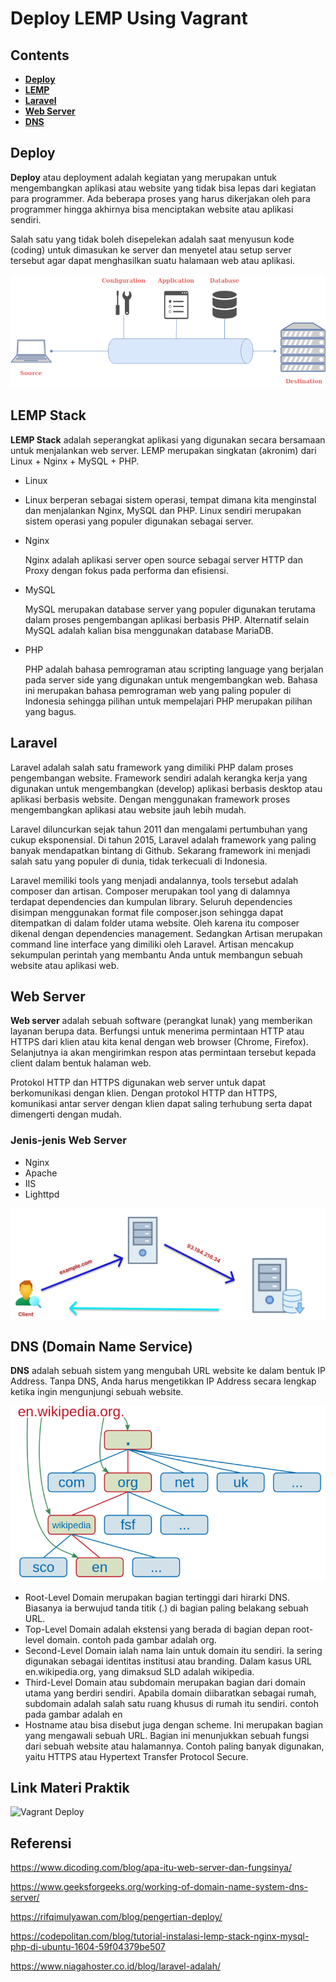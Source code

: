 # Deploy LEMP Using Vagrant

## Contents

* [**Deploy**](#deploy)
* [**LEMP**](#lemp)
* [**Laravel**](#laravel)
* [**Web Server**](#web-server)
* [**DNS**](#dns-domain-name-service)

## Deploy
**Deploy** atau deployment adalah kegiatan yang merupakan untuk mengembangkan aplikasi atau website yang tidak bisa lepas dari kegiatan para programmer. Ada beberapa proses yang harus dikerjakan oleh para programmer hingga akhirnya bisa menciptakan website atau aplikasi sendiri.

Salah satu yang tidak boleh disepelekan adalah saat menyusun kode (coding) untuk dimasukan ke server dan menyetel atau setup server tersebut agar dapat menghasilkan suatu halamaan web atau aplikasi.

![Deployment](img/Deploy-Process.png)

## LEMP Stack
**LEMP Stack** adalah seperangkat aplikasi yang digunakan secara bersamaan untuk menjalankan web server. LEMP merupakan singkatan (akronim) dari Linux + Nginx + MySQL + PHP.

- Linux
- 
  Linux berperan sebagai sistem operasi, tempat dimana kita menginstal dan menjalankan Nginx, MySQL dan PHP. Linux sendiri merupakan sistem operasi yang populer digunakan sebagai server. 

- Nginx
  
  Nginx adalah aplikasi server open source sebagai server HTTP dan Proxy dengan fokus pada performa dan efisiensi.

- MySQL

  MySQL merupakan database server yang populer digunakan terutama dalam proses pengembangan aplikasi berbasis PHP. Alternatif selain MySQL adalah kalian bisa menggunakan database MariaDB.

- PHP
  
  PHP adalah bahasa pemrograman atau scripting language yang berjalan pada server side yang digunakan untuk mengembangkan web. Bahasa ini merupakan bahasa pemrograman web yang paling populer di Indonesia sehingga pilihan untuk mempelajari PHP merupakan pilihan yang bagus. 

## Laravel
 Laravel adalah salah satu framework yang dimiliki PHP dalam proses pengembangan website. Framework sendiri adalah kerangka kerja yang digunakan untuk mengembangkan (develop) aplikasi berbasis desktop atau aplikasi berbasis website. Dengan menggunakan framework proses mengembangkan aplikasi atau website jauh lebih mudah.

 Laravel diluncurkan sejak tahun 2011 dan mengalami pertumbuhan yang cukup eksponensial. Di tahun 2015, Laravel adalah framework yang paling banyak mendapatkan bintang di Github. Sekarang framework ini menjadi salah satu yang populer di dunia, tidak terkecuali di Indonesia.  
 
 Laravel memiliki tools yang menjadi andalannya, tools tersebut adalah composer dan artisan. Composer merupakan tool yang di dalamnya terdapat dependencies dan kumpulan library. Seluruh dependencies disimpan menggunakan format file composer.json sehingga dapat ditempatkan di dalam folder utama website. Oleh karena itu composer dikenal dengan dependencies management. Sedangkan Artisan merupakan command line interface yang dimiliki oleh Laravel. Artisan mencakup sekumpulan perintah yang membantu Anda untuk membangun sebuah website atau aplikasi web. 

## Web Server
**Web server** adalah sebuah software (perangkat lunak) yang memberikan layanan berupa data. Berfungsi untuk menerima permintaan HTTP atau HTTPS dari klien atau kita kenal dengan web browser (Chrome, Firefox). Selanjutnya ia akan mengirimkan respon atas permintaan tersebut kepada client dalam bentuk halaman web.

Protokol HTTP dan HTTPS digunakan web server untuk dapat berkomunikasi dengan klien. Dengan protokol HTTP dan HTTPS, komunikasi antar server dengan klien dapat saling terhubung serta dapat dimengerti dengan mudah.

### Jenis-jenis Web Server
- Nginx
- Apache
- IIS
- Lighttpd

![Web-schema](img/Web-Scheme.png)

## DNS (Domain Name Service)
**DNS** adalah sebuah sistem yang mengubah URL website ke dalam bentuk IP Address. Tanpa DNS, Anda harus mengetikkan IP Address secara lengkap ketika ingin mengunjungi sebuah website.

![DNS-Scheme](img/DNS-Scheme.png)


 - Root-Level Domain merupakan bagian tertinggi dari hirarki DNS. Biasanya ia berwujud tanda titik (.) di bagian paling   belakang sebuah URL.
 - Top-Level Domain adalah ekstensi yang berada di bagian depan root-level domain. contoh pada gambar adalah org.
 - Second-Level Domain ialah nama lain untuk domain itu sendiri. Ia sering digunakan sebagai identitas institusi atau branding. Dalam kasus URL en.wikipedia.org, yang dimaksud SLD adalah wikipedia.
 - Third-Level Domain atau subdomain merupakan bagian dari domain utama yang berdiri sendiri. Apabila domain diibaratkan sebagai rumah, subdomain adalah salah satu ruang khusus di rumah itu sendiri. contoh pada gambar adalah en
 - Hostname atau bisa disebut juga dengan scheme. Ini merupakan bagian yang mengawali sebuah URL. Bagian ini menunjukkan sebuah fungsi dari sebuah website atau halamannya. Contoh paling banyak digunakan, yaitu HTTPS atau Hypertext Transfer Protocol Secure.


## Link Materi Praktik
![Vagrant Deploy](https://github.com/danielcristho/vagrant-deploy-LEMP)

## Referensi
https://www.dicoding.com/blog/apa-itu-web-server-dan-fungsinya/

https://www.geeksforgeeks.org/working-of-domain-name-system-dns-server/

https://rifqimulyawan.com/blog/pengertian-deploy/

https://codepolitan.com/blog/tutorial-instalasi-lemp-stack-nginx-mysql-php-di-ubuntu-1604-59f04379be507

https://www.niagahoster.co.id/blog/laravel-adalah/